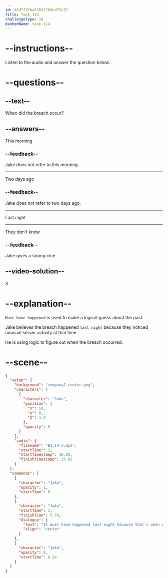 ```yaml
---
id: 67d7f2fba535517b2ed72c57
title: Task 114
challengeType: 19
dashedName: task-114
---
```


<!-- (audio) Jake: It must have happened last night because that's when we started noticing unusual activity on the servers. -->

# --instructions--

Listen to the audio and answer the question below.

# --questions--

## --text--

When did the breach occur?

## --answers--

This morning

### --feedback--

Jake does not refer to this morning.

---

Two days ago

### --feedback--

Jake does not refer to two days ago.

---

Last night

---

They don't know

### --feedback--

Jake gives a strong clue.

## --video-solution--

3

# --explanation--

`Must have happened` is used to make a logical guess about the past.

Jake believes the breach happened `last night` because they noticed unusual server activity at that time.

He is using logic to figure out when the breach occurred.  

# --scene--

```json
{
  "setup": {
    "background": "company2-center.png",
    "characters": [
      {
        "character": "Jake",
        "position": {
          "x": 50,
          "y": 0,
          "z": 1.4
        },
        "opacity": 0
      }
    ],
    "audio": {
      "filename": "B1_14-3.mp3",
      "startTime": 1,
      "startTimestamp": 10.28,
      "finishTimestamp": 15.02
    }
  },
  "commands": [
    {
      "character": "Jake",
      "opacity": 1,
      "startTime": 0
    },
    {
      "character": "Jake",
      "startTime": 1,
      "finishTime": 5.74,
      "dialogue": {
        "text": "It must have happened last night because that's when we started noticing unusual activity on the servers.",
        "align": "center"
      }
    },
    {
      "character": "Jake",
      "opacity": 0,
      "startTime": 6.24
    }
  ]
}
```
